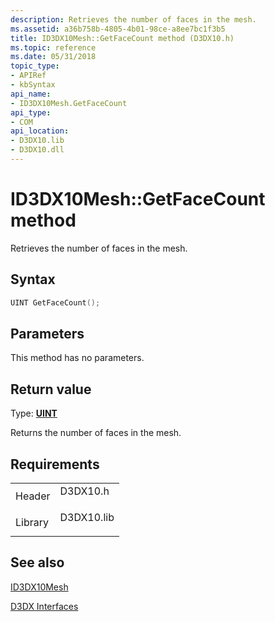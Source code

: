 ```yaml
---
description: Retrieves the number of faces in the mesh.
ms.assetid: a36b758b-4805-4b01-98ce-a8ee7bc1f3b5
title: ID3DX10Mesh::GetFaceCount method (D3DX10.h)
ms.topic: reference
ms.date: 05/31/2018
topic_type: 
- APIRef
- kbSyntax
api_name: 
- ID3DX10Mesh.GetFaceCount
api_type: 
- COM
api_location: 
- D3DX10.lib
- D3DX10.dll
---
```


# ID3DX10Mesh::GetFaceCount method

Retrieves the number of faces in the mesh.

## Syntax


```C++
UINT GetFaceCount();
```



## Parameters

This method has no parameters.

## Return value

Type: **[**UINT**](../winprog/windows-data-types.md)**

Returns the number of faces in the mesh.

## Requirements



|                    |                                                                                       |
|--------------------|---------------------------------------------------------------------------------------|
| Header<br/>  | <dl> <dt>D3DX10.h</dt> </dl>   |
| Library<br/> | <dl> <dt>D3DX10.lib</dt> </dl> |



## See also

<dl> <dt>

[ID3DX10Mesh](id3dx10mesh.md)
</dt> <dt>

[D3DX Interfaces](d3d10-graphics-reference-d3dx10-interfaces.md)
</dt> </dl>

 

 
